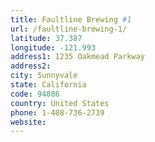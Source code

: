 ```yaml
---
title: Faultline Brewing #1
url: /faultline-brewing-1/
latitude: 37.387
longitude: -121.993
address1: 1235 Oakmead Parkway
address2: 
city: Sunnyvale
state: California
code: 94086
country: United States
phone: 1-408-736-2739
website: 
---
```


